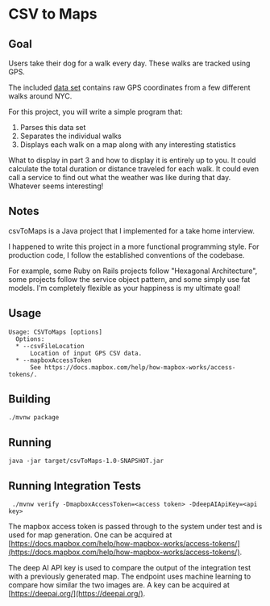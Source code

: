 # CSV to Maps

## Goal

Users take their dog for a walk every day. These walks are tracked using GPS.


The included [data set](https://raw.githubusercontent.com/mavenraven/csvToMaps/master/src/test/resources/gps_dataset.csv) contains
raw GPS coordinates from a few different walks around NYC.

For this project, you will write a simple program that:
1. Parses this data set
2. Separates the individual walks
3. Displays each walk on a map along with any interesting statistics

What to display in part 3 and how to display it is entirely up to you. It could calculate the total
duration or distance traveled for each walk. It could even call a service to find out what the
weather was like during that day. Whatever seems interesting!

## Notes

csvToMaps is a Java project that I implemented for a take home interview.

I happened to write this project in a more functional programming style. For production code, I follow the established conventions of the codebase.

For example, some Ruby on Rails projects follow "Hexagonal Architecture", some projects follow the service object pattern, and some simply use fat models. I'm completely flexible as your happiness is my ultimate goal!

## Usage
```
Usage: CSVToMaps [options]
  Options:
  * --csvFileLocation
      Location of input GPS CSV data.
  * --mapboxAccessToken
      See https://docs.mapbox.com/help/how-mapbox-works/access-tokens/.
```
## Building
`./mvnw package`

## Running
`java -jar target/csvToMaps-1.0-SNAPSHOT.jar`
## Running Integration Tests
` ./mvnw verify -DmapboxAccessToken=<access token> -DdeepAIApiKey=<api key>`

The mapbox access token is passed through to the system under test and is used for map generation. One can be acquired at [https://docs.mapbox.com/help/how-mapbox-works/access-tokens/](https://docs.mapbox.com/help/how-mapbox-works/access-tokens/).

The deep AI API key is used to compare the output of the integration test with a previously generated map. The endpoint uses machine learning to compare how similar the two images are. A key can be acquired at [https://deepai.org/](https://deepai.org/).

